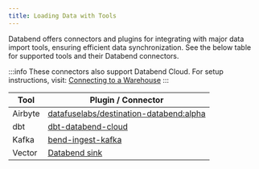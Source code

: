```yaml
---
title: Loading Data with Tools
---
```


Databend offers connectors and plugins for integrating with major data import tools, ensuring efficient data synchronization. See the below table for supported tools and their Databend connectors.

:::info
These connectors also support Databend Cloud. For setup instructions, visit: [Connecting to a Warehouse](/guides/cloud/using-databend-cloud/warehouses/#connecting) 
:::

| Tool      	| Plugin / Connector                                                                                                                                                 	|
|-----------	|--------------------------------------------------------------------------------------------------------------------------------------------------------------------	|
| Airbyte   	| [datafuselabs/destination-databend:alpha](https://hub.docker.com/r/airbyte/destination-databend)                                                                   	|
| dbt       	| [dbt-databend-cloud](https://github.com/databendcloud/dbt-databend)                                                                                                	|
| Kafka     	| [bend-ingest-kafka](https://github.com/databendcloud/bend-ingest-kafka)                                                                                            	|
| Vector    	| [Databend sink](https://vector.dev/docs/reference/configuration/sinks/databend/)                                                                                   	|
